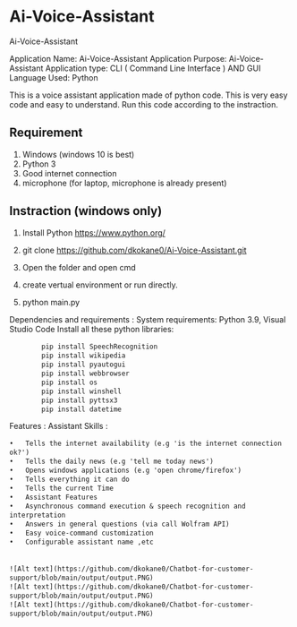 # Ai-Voice-Assistant
Ai-Voice-Assistant

Application Name: Ai-Voice-Assistant
Application Purpose: Ai-Voice-Assistant
Application type: CLI ( Command Line Interface ) AND GUI 
Language Used: Python


This is a voice assistant application made of python code. This is very easy code and easy to understand. Run this code according to the instraction.

Requirement
--------------------------------------------
1. Windows (windows 10 is best)
2. Python 3
3. Good internet connection
4. microphone (for laptop, microphone is already present)



Instraction (windows only)
--------------------------------------------------------

1. Install Python  https://www.python.org/

2. git clone https://github.com/dkokane0/Ai-Voice-Assistant.git

3. Open the folder and open cmd

4. create vertual environment or run directly.

5. python main.py


Dependencies and requirements :
System requirements: Python 3.9, Visual Studio Code
Install all these python libraries:
            
            pip install SpeechRecognition
            pip install wikipedia
            pip install pyautogui
            pip install webbrowser
            pip install os
            pip install winshell
            pip install pyttsx3
            pip install datetime


Features :
Assistant Skills :

    •	Tells the internet availability (e.g 'is the internet connection ok?')
    •	Tells the daily news (e.g 'tell me today news')
    •	Opens windows applications (e.g 'open chrome/firefox')
    •	Tells everything it can do
    •	Tells the current Time
    •	Assistant Features
    •	Asynchronous command execution & speech recognition and interpretation
    •	Answers in general questions (via call Wolfram API)
    •	Easy voice-command customization
    •	Configurable assistant name ,etc
    
    
    ![Alt text](https://github.com/dkokane0/Chatbot-for-customer-support/blob/main/output/output.PNG)
    ![Alt text](https://github.com/dkokane0/Chatbot-for-customer-support/blob/main/output/output.PNG)
    ![Alt text](https://github.com/dkokane0/Chatbot-for-customer-support/blob/main/output/output.PNG)
